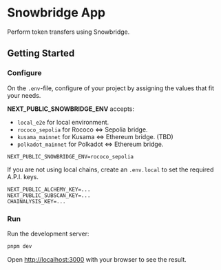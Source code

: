 # Snowbridge App

Perform token transfers using Snowbridge.

## Getting Started

### Configure

On the `.env`-file, configure of your project by assigning the values that fit your needs.

**NEXT_PUBLIC_SNOWBRIDGE_ENV** accepts:

- `local_e2e` for local environment.
- `rococo_sepolia` for Rococo <=> Sepolia bridge.
- `kusama_mainnet` for Kusama <=> Ethereum bridge. (TBD)
- `polkadot_mainnet` for Polkadot <=> Ethereum bridge.

```env
NEXT_PUBLIC_SNOWBRIDGE_ENV=rococo_sepolia
```

If you are not using local chains, create an `.env.local` to set the required A.P.I. keys.

```env
NEXT_PUBLIC_ALCHEMY_KEY=...
NEXT_PUBLIC_SUBSCAN_KEY=...
CHAINALYSIS_KEY=...
```

### Run

Run the development server:

```bash
pnpm dev
```

Open [http://localhost:3000](http://localhost:3000) with your browser to see the result.

